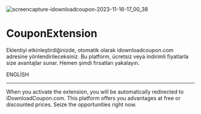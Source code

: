 ![screencapture-idownloadcoupon-2023-11-16-17_00_38](https://github.com/cagribolat/CouponExtension/assets/52715393/e316958f-281f-4097-ad19-a7ab9d1822c2)
# CouponExtension
Eklentiyi etkinleştirdiğinizde, otomatik olarak idownloadcoupon.com adresine yönlendirileceksiniz. 
Bu platform, ücretsiz veya indirimli fiyatlarla size avantajlar sunar.
Hemen şimdi fırsatları yakalayın.

ENGLİSH
__________________________________________________________________________________________________________________________________________________________________________________________________
When you activate the extension, you will be automatically redirected to iDownloadCoupon.com. 
This platform offers you advantages at free or discounted prices. 
Seize the opportunities right now.
